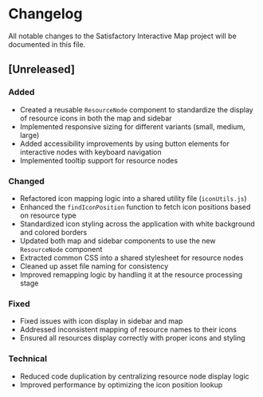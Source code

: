 # Changelog

All notable changes to the Satisfactory Interactive Map project will be documented in this file.

## [Unreleased]

### Added
- Created a reusable `ResourceNode` component to standardize the display of resource icons in both the map and sidebar
- Implemented responsive sizing for different variants (small, medium, large)
- Added accessibility improvements by using button elements for interactive nodes with keyboard navigation
- Implemented tooltip support for resource nodes

### Changed
- Refactored icon mapping logic into a shared utility file (`iconUtils.js`)
- Enhanced the `findIconPosition` function to fetch icon positions based on resource type
- Standardized icon styling across the application with white background and colored borders
- Updated both map and sidebar components to use the new `ResourceNode` component
- Extracted common CSS into a shared stylesheet for resource nodes
- Cleaned up asset file naming for consistency
- Improved remapping logic by handling it at the resource processing stage

### Fixed
- Fixed issues with icon display in sidebar and map
- Addressed inconsistent mapping of resource names to their icons
- Ensured all resources display correctly with proper icons and styling

### Technical
- Reduced code duplication by centralizing resource node display logic
- Improved performance by optimizing the icon position lookup
